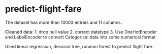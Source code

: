 # predict-flight-fare
The dataset has more than 10000 entries and 11 columns.

Cleaned data: 1. drop null value
              2. correct datatype
              3. Use OneHotEncoder and LabelEncoder to convert Categorical data into some numerical format


Used linear regression, decision tree, random forest to predict flight fare.
